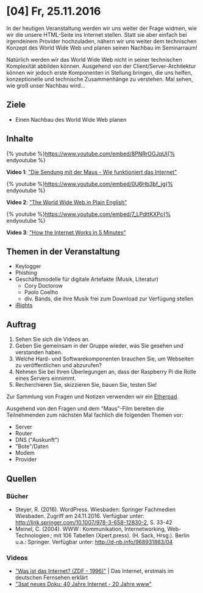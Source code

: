 # [04] Fr, 25.11.2016

In der heutigen Veranstaltung werden wir uns weiter der Frage widmen, wie wir die unsere HTML-Seite ins Internet stellen. Statt sie aber einfach bei irgendeinem Provider hochzuladen, nähern wir uns weiter dem technischen Konzept des World Wide Web und planen seinen Nachbau im Seminarraum!

Natürlich werden wir das World Wide Web nicht in seiner technischen Komplexität abbilden können. Ausgehend von der Client/Server-Architektur können wir jedoch erste Komponenten in Stellung bringen, die uns helfen, konzeptionelle und technische Zusammenhänge zu verstehen. Mal sehen, wie groß unser Nachbau wird...

## Ziele

* Einen Nachbau des World Wide Web planen

## Inhalte

{% youtube %}https://www.youtube.com/embed/8PNRrOGJqUI{% endyoutube %}

**Video 1**: ["Die Sendung mit der Maus - Wie funktioniert das Internet"](https://www.youtube.com/watch?v=0U6Hb3bf_jg)

{% youtube %}https://www.youtube.com/embed/0U6Hb3bf_jg{% endyoutube %}

**Video 2**: ["The World Wide Web in Plain English"](https://www.youtube.com/watch?v=0U6Hb3bf_jg)

{% youtube %}https://www.youtube.com/embed/7_LPdttKXPc{% endyoutube %}

**Video 3**: ["How the Internet Works in 5 Minutes"](https://www.youtube.com/watch?v=7_LPdttKXPc)

## Themen in der Veranstaltung

* Keylogger
* Phishing
* Geschäftsmodelle für digitale Artefakte (Musik, Literatur)
    * Cory Doctorow
    * Paolo Coelho
    * div. Bands, die ihre Musik frei zum Download zur Verfügung stellen
* [iRights](https://irights.info/)

## Auftrag

1. Sehen Sie sich die Videos an.
1. Geben Sie gemeinsam in der Gruppe wieder, was Sie gesehen und verstanden haben.
1. Welche Hard- und Softwarekomponenten brauchen Sie, um Webseiten zu veröffentlichen und abzurufen?
1. Nehmen Sie bei Ihren Überlegungen an, dass der Raspberry Pi die Rolle eines Servers einnimmt.
1. Recherchieren Sie, skizzieren Sie, bauen Sie, testen Sie!

Zur Sammlung von Fragen und Notizen verwenden wir ein [Etherpad](https://public.etherpad-mozilla.org/p/wiewww).

Ausgehend von den Fragen und dem "Maus"-Film bereiten die Teilnehmenden zum nächsten Mal fachlich die folgenden Themen vor:

* Server
* Router
* DNS ("Auskunft")
* "Bote"/Daten
* Modem
* Provider

## Quellen

### Bücher

* Steyer, R. (2016). WordPress. Wiesbaden: Springer Fachmedien Wiesbaden. Zugriff am 24.11.2016. Verfügbar unter: http://link.springer.com/10.1007/978-3-658-12830-2, S. 33-42
* Meinel, C. (2004). WWW : Kommunikation, Internetworking, Web-Technologien ; mit 106 Tabellen (Xpert.press). (H. Sack, Hrsg.). Berlin u.a.: Springer. Verfügbar unter: http://d-nb.info/968931863/04

### Videos

* ["Was ist das Internet? (ZDF - 1996)"](https://www.youtube.com/watch?v=k0tVl_iYmos) | Das Internet, erstmals im deutschen Fernsehen erklärt
* ["3sat neues Doku: 40 Jahre Internet - 20 Jahre www"](https://www.youtube.com/watch?v=UY_sTRzy8xc)

